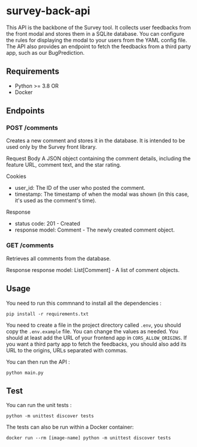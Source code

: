 # survey-back-api

This API is the backbone of the Survey tool. It collects user feedbacks from the front modal and stores them in a SQLite database.
You can configure the rules for displaying the modal to your users from the YAML config file.
The API also provides an endpoint to fetch the feedbacks from a third party app, such as our BugPrediction.

## Requirements
- Python >= 3.8
OR
- Docker

## Endpoints

### POST /comments
Creates a new comment and stores it in the database.
It is intended to be used only by the Survey front library.

Request Body
A JSON object containing the comment details, including the feature URL, comment text, and the star rating.

Cookies
- user_id: The ID of the user who posted the comment.
- timestamp: The timestamp of when the modal was shown (in this case, it's used as the comment's time).
    
Response
- status code: 201 - Created
- response model: Comment - The newly created comment object.

### GET /comments
Retrieves all comments from the database.

Response
response model: List[Comment] - A list of comment objects.

## Usage

You need to run this commnand to install all the dependencies :

    pip install -r requirements.txt

You need to create a file in the project directory called ```.env```, you should copy the ```.env.example``` file.
You can change the values as needed. You should at least add the URL of your frontend app in ```CORS_ALLOW_ORIGINS```.
If you want a third party app to fetch the feedbacks, you should also add its URL to the origins, URLs separated with commas.

You can then run the API :

    python main.py

## Test 

You can run the unit tests : 

    python -m unittest discover tests

The tests can also be run within a Docker container:

    docker run --rm [image-name] python -m unittest discover tests
